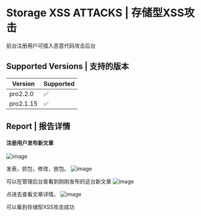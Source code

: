 # Storage XSS ATTACKS | 存储型XSS攻击
前台注册用户可插入恶意代码攻击后台

## Supported Versions | 支持的版本

| Version | Supported          |
| ------- | ------------------ |
| pro2.2.0 | :white_check_mark: |
| pro2.1.15 | :white_check_mark: |


## Report | 报告详情
#### 注册用户发布新文章
![image](https://github.com/emlog/emlog/assets/130351664/815cf3b9-d91d-476c-a183-3b360cb2d454)

发表，抓包，修改，放包。
![image](https://github.com/emlog/emlog/assets/130351664/38a30ceb-c3f5-45d3-ba1e-a9256e600d67)

可以在管理后台查看到刚刚发布的这台新文章
![image](https://github.com/emlog/emlog/assets/130351664/6f570b71-12e3-4652-bbed-c6ad4c07dc96)

点进去查看文章详情。
![image](https://github.com/emlog/emlog/assets/130351664/156eaeb6-126b-4d40-9f15-f49ddeb6ba0a)

可以看到存储型XSS攻击成功
